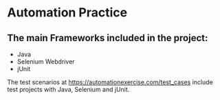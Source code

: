 # Automation Practice

## The main Frameworks included in the project:
- Java
- Selenium Webdriver
- jUnit

The test scenarios at https://automationexercise.com/test_cases include test projects with Java, Selenium and jUnit.

